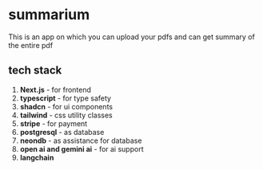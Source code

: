 # summarium

This is an app on which you can upload your pdfs and can get summary of the entire pdf

## tech stack

1. **Next.js** - for frontend
2. **typescript** - for type safety
3. **shadcn** - for ui components
4. **tailwind** - css utility classes
5. **stripe** - for payment
6. **postgresql** - as database
7. **neondb** - as assistance for database
8. **open ai and gemini ai** - for ai support
9. **langchain**
